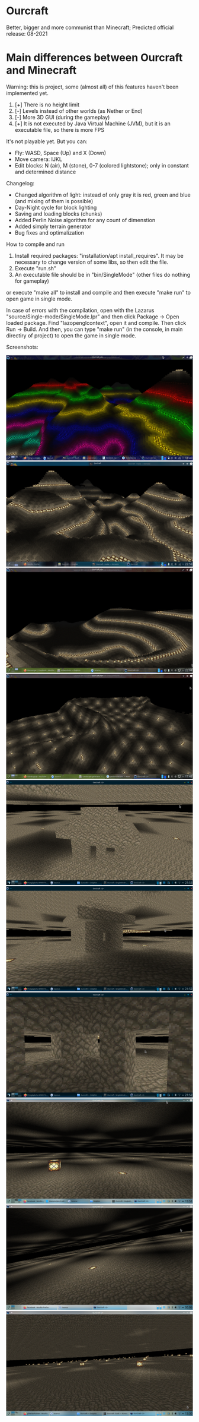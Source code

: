 ﻿
# Ourcraft 

Better, bigger and more communist than Minecraft; Predicted official release: 08-2021

# Main differences between Ourcraft and Minecraft

Warning: this is project, some (almost all) of this features haven't been implemented yet.

1. [+] There is no height limit
2. [-] Levels instead of other worlds (as Nether or End)
3. [-] More 3D GUI (during the gameplay)
4. [+] It is not executed by Java Virtual Machine (JVM), but it is an executable file, so there is more FPS
     
It's not playable yet. But you can: 

* Fly: WASD, Space (Up) and X (Down)
* Move camera: IJKL 
* Edit blocks: N (air), M (stone), 0-7 (colored lightstone); only in constant and determined distance

Changelog:

* Changed algorithm of light: instead of only gray it is red, green and blue (and mixing of them is possible)
* Day-Night cycle for block lighting
* Saving and loading blocks (chunks)
* Added Perlin Noise algorithm for any count of dimenstion
* Added simply terrain generator
* Bug fixes and optimalization

How to compile and run

1. Install required packages: "installation/apt install_requires". It may be necessary to change version of some libs, so then edit the file.
2. Execute "run.sh"
3. An executable file should be in "bin/SingleMode" (other files do nothing for gameplay)

or execute "make all" to install and compile and then execute "make run" to open game in single mode.

In case of errors with the compilation, open with the Lazarus "source/Single-mode/SingleMode.lpr" and then click Package -> Open loaded package.
Find "lazopenglcontext", open it and compile. Then click Run -> Build.
And then, you can type "make run" (in the console, in main directiry of project) to open the game in single mode.

Screenshots:

![Screenshot](screenshots/Screenshot_20201229_184026.png)
![Screenshot](screenshots/Screenshot_20201214_225918.png)
![Screenshot](screenshots/Screenshot_20201006_220412.png)
![Screenshot](screenshots/Screenshot_20201006_174602.png)
![Screenshot](screenshots/Screenshot_20200825_215336.png)
![Screenshot](screenshots/Screenshot_20200825_215243.png)
![Screenshot](screenshots/Screenshot_20200825_215226.png)
![Screenshot](screenshots/Screenshot_20200528_155109.png)
![Screenshot](screenshots/Screenshot_20200525_000632.png)
![Screenshot](screenshots/Screenshot_20200524_133030.png)
